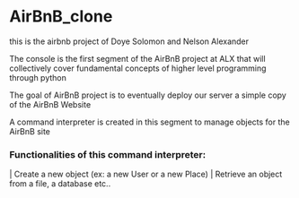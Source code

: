 # AirBnB_clone

this is the airbnb project of Doye Solomon and Nelson Alexander

The console is the first segment of the AirBnB project at ALX that will collectively cover fundamental concepts of higher level programming through python

The goal of AirBnB project is to eventually deploy our server a simple copy of the AirBnB Website

A command interpreter is created in this segment to manage objects for the AirBnB site

### Functionalities of this command interpreter:

|  Create a new object (ex: a new User or a new Place)
|  Retrieve an object from a file, a database etc..


